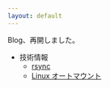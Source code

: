 ```yaml
---
layout: default
---
```

Blog、再開しました。

  * 技術情報
    * [rsync](linux/rsync.html)
    * [Linux オートマウント](linux/autofs.html)

